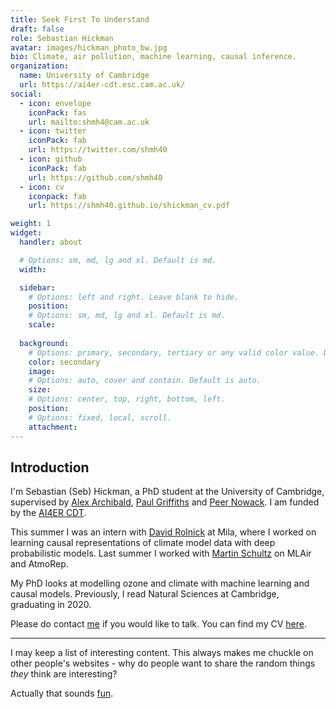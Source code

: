 ```yaml
---
title: Seek First To Understand
draft: false
role: Sebastian Hickman
avatar: images/hickman_photo_bw.jpg
bio: Climate, air pollution, machine learning, causal inference.
organization:
  name: University of Cambridge
  url: https://ai4er-cdt.esc.cam.ac.uk/
social:
  - icon: envelope
    iconPack: fas
    url: mailto:shmh4@cam.ac.uk
  - icon: twitter
    iconPack: fab
    url: https://twitter.com/shmh40
  - icon: github
    iconPack: fab
    url: https://github.com/shmh40
  - icon: cv
    iconpack: fab
    url: https://shmh40.github.io/shickman_cv.pdf

weight: 1
widget:
  handler: about

  # Options: sm, md, lg and xl. Default is md.
  width:

  sidebar:
    # Options: left and right. Leave blank to hide.
    position:
    # Options: sm, md, lg and xl. Default is md.
    scale:
  
  background:
    # Options: primary, secondary, tertiary or any valid color value. Default is primary.
    color: secondary
    image:
    # Options: auto, cover and contain. Default is auto.
    size:
    # Options: center, top, right, bottom, left.
    position:
    # Options: fixed, local, scroll.
    attachment: 
---
```


## Introduction

I'm Sebastian (Seb) Hickman, a PhD student at the University of Cambridge, supervised by [Alex Archibald](https://www.ch.cam.ac.uk/person/ata27), [Paul Griffiths](https://www.ch.cam.ac.uk/person/ptg21) and [Peer Nowack](https://research-portal.uea.ac.uk/en/persons/peer-nowack). I am funded by the [AI4ER CDT](https://ai4er-cdt.esc.cam.ac.uk/). 

This summer I was an intern with [David Rolnick](https://mila.quebec/en/directory/david-rolnick) at Mila, where I worked on learning causal representations of climate model data with deep probabilistic models. Last summer I worked with [Martin Schultz](https://www.fz-juelich.de/profile/schultz_m) on MLAir and AtmoRep.

My PhD looks at modelling ozone and climate with machine learning and causal models. Previously, I read Natural Sciences at Cambridge, graduating in 2020.

Please do contact [me](mailto:shmh4@cam.ac.uk) if you would like to talk. You can find my CV [here](https://shmh40.github.io/shickman_cv.pdf).

***

I may keep a list of interesting content. This always makes me chuckle on other people's websites - why do people want to share the random things *they* think are interesting?

Actually that sounds [fun](https://shmh40.github.io/sui-generis/).
